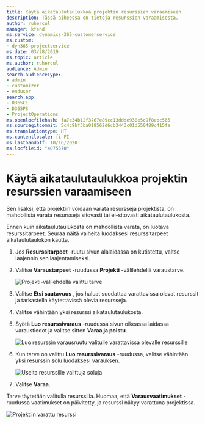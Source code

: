 ```yaml
---
title: Käytä aikataulutaulukkoa projektin resurssien varaamiseen
description: Tässä aiheessa on tietoja resurssien varaamisesta.
author: ruhercul
manager: kfend
ms.service: dynamics-365-customerservice
ms.custom:
- dyn365-projectservice
ms.date: 03/28/2019
ms.topic: article
ms.author: ruhercul
audience: Admin
search.audienceType:
- admin
- customizer
- enduser
search.app:
- D365CE
- D365PS
- ProjectOperations
ms.openlocfilehash: fa7e34b12f3767e89cc13ddde930e5c9f8ebc565
ms.sourcegitcommit: 5c4c9bf3ba018562d6cb3443c01d550489c415fa
ms.translationtype: HT
ms.contentlocale: fi-FI
ms.lasthandoff: 10/16/2020
ms.locfileid: "4075570"
---
```

# <a name="use-the-schedule-board-to-book-project-resources"></a>Käytä aikataulutaulukkoa projektin resurssien varaamiseen

Sen lisäksi, että projektiin voidaan varata resursseja projektista, on mahdollista varata resursseja sitovasti tai ei-sitovasti aikataulutaulukosta.

Ennen kuin aikataulutaulukosta on mahdollista varata, on luotava resurssitarpeet. Seuraa näitä vaiheita luodaksesi resurssitarpeet aikataulutaulokon kautta.

1. Jos **Resurssitarpeet** -ruutu sivun alalaidassa on kutistettu, valtse laajennin sen laajentamiseksi.
2. Valitse **Varaustarpeet** -ruudussa **Projekti** -välilehdellä varaustarve.

    ![Projekti-välilehdellä valittu tarve](media/Resource-Management-image73.png)

3. Valitse **Etsi saatavuus** , jos haluat suodattaa varattavissa olevat resurssit ja tarkastella käytettävissä olevia resursseja. 
4. Valitse vähintään yksi resurssi aikataulutaulukosta. 
5. Syötä **Luo resurssivaraus** -ruudussa sivun oikeassa laidassa varaustiedot ja valitse sitten **Varaa ja poistu**.

    ![Luo resurssin varausruutu valitulle varattavissa olevalle resurssille](media/Resource-Management-image74.png)

6. Kun tarve on valittu **Luo resurssivaraus** -ruudussa, valitse vähintään yksi resurssin solu luodaksesi varauksen.

    ![Useita resurssille valittuja soluja](media/Resource-Management-image75.png)

7. Valitse **Varaa**.

Tarve täytetään valitulla resurssilla. Huomaa, että **Varausvaatimukset** -ruudussa vaatimukset on päivitetty, ja resurssi näkyy varattuna projektissa.

![Projektiin varattu resurssi](media/Resource-Management-image76.png)
